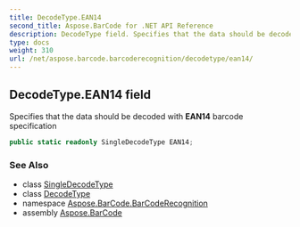 ```yaml
---
title: DecodeType.EAN14
second_title: Aspose.BarCode for .NET API Reference
description: DecodeType field. Specifies that the data should be decoded with EAN14 barcode specification
type: docs
weight: 310
url: /net/aspose.barcode.barcoderecognition/decodetype/ean14/
---
```

## DecodeType.EAN14 field

Specifies that the data should be decoded with **EAN14** barcode specification

```csharp
public static readonly SingleDecodeType EAN14;
```

### See Also

* class [SingleDecodeType](../../singledecodetype/)
* class [DecodeType](../)
* namespace [Aspose.BarCode.BarCodeRecognition](../../decodetype/)
* assembly [Aspose.BarCode](../../../)


